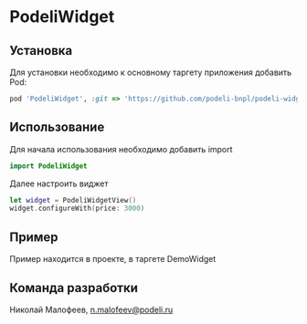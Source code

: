 # PodeliWidget

## Установка

Для установки необходимо к основному таргету приложения добавить Pod:
```ruby
pod 'PodeliWidget', :git => 'https://github.com/podeli-bnpl/podeli-widget-ios.git', :tag => '0.0.2''
```

## Использование

Для начала использования необходимо добавить import
```swift
import PodeliWidget

```
Далее настроить виджет 
```swift
let widget = PodeliWidgetView()
widget.configureWith(price: 3000)
```

## Пример
Пример находится в проекте, в таргете DemoWidget

## Команда разработки

Николай Малофеев, n.malofeev@podeli.ru


